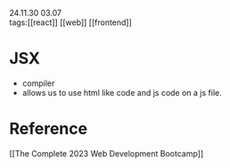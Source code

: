 24.11.30  03.07  
tags:[[react]] [[web]] [[frontend]]


# JSX
- compiler
- allows us to use html like code and js code on a js file.



# Reference
[[The Complete 2023 Web Development Bootcamp]]
